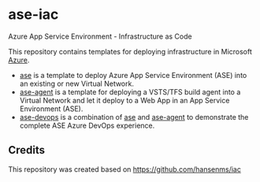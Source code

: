 # ase-iac

Azure App Service Environment - Infrastructure as Code

This repository contains templates for deploying infrastructure in Microsoft [Azure](https://azure.microsoft.com/en-us/).

* [ase](ase/) is a template to deploy Azure App Service Environment (ASE) into an existing or new Virtual Network.
* [ase-agent](ase-agent/) is a template for deploying a VSTS/TFS build agent into a Virtual Network and let it deploy to a Web App in an App Service Environment (ASE).
* [ase-devops](ase-devops/) is a combination of [ase](ase/) and [ase-agent](ase-agent/) to demonstrate the complete ASE Azure DevOps experience.

## Credits

This repository was created based on https://github.com/hansenms/iac